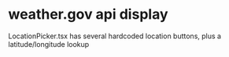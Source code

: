 # weather.gov api display

LocationPicker.tsx has several hardcoded location buttons, plus a latitude/longitude lookup

